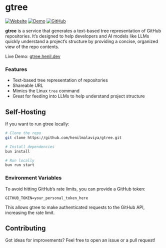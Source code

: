 # gtree

[![Website](https://img.shields.io/badge/Website-gtree.henil.dev-brightgreen)](https://gtree.henil.dev) [![Demo](https://img.shields.io/badge/Demo-gtree.henil.dev/henilmalaviya/gtree-blue)](https://gtree.henil.dev/henilmalaviya/gtree) [![GitHub](https://img.shields.io/github/stars/henilmalaviya/gtree?style=social)](https://github.com/henilmalaviya/gtree)

**gtree** is a service that generates a text-based tree representation of GitHub repositories. It’s designed to help developers and AI models like LLMs quickly understand a project’s structure by providing a concise, organized view of the repo contents.

Live Demo: [gtree.henil.dev](https://gtree.henil.dev)

### Features

- Text-based tree representation of repositories
- Shareable URL
- Mimics the Linux `tree` command
- Great for feeding into LLMs to help understand project structure

## Self-Hosting

If you want to run gtree locally:

```bash
# Clone the repo
git clone https://github.com/henilmalaviya/gtree.git

# Install dependencies
bun install

# Run locally
bun run start
```

### Environment Variables

To avoid hitting GitHub’s rate limits, you can provide a GitHub token:

```
GITHUB_TOKEN=your_personal_token_here
```

This allows gtree to make authenticated requests to the GitHub API, increasing the rate limit.

## Contributing

Got ideas for improvements? Feel free to open an issue or a pull request!
